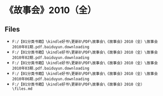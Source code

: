 # 《故事会》2010（全）

## Files

- `F:/【01分类书籍】\kindle好书\更新8\PDF\故事会\《故事会》2010（全）\故事会 2010年01期.pdf.baiduyun.downloading`
- `F:/【01分类书籍】\kindle好书\更新8\PDF\故事会\《故事会》2010（全）\故事会 2010年02期.pdf.baiduyun.downloading`
- `F:/【01分类书籍】\kindle好书\更新8\PDF\故事会\《故事会》2010（全）\故事会 2010年03期.pdf.baiduyun.downloading`
- `F:/【01分类书籍】\kindle好书\更新8\PDF\故事会\《故事会》2010（全）\故事会 2010年06期.pdf.baiduyun.downloading`
- `F:/【01分类书籍】\kindle好书\更新8\PDF\故事会\《故事会》2010（全）\files.md`
